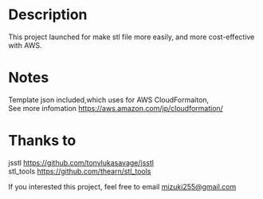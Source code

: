 Description
===========

This project launched for make stl file more easily, and more cost-effective with AWS.

Notes
=====
Template json included,which uses for AWS CloudFormaiton,<br>
See more infomation https://aws.amazon.com/jp/cloudformation/


Thanks to
=========
jsstl
https://github.com/tonylukasavage/jsstl<br>
stl_tools
https://github.com/thearn/stl_tools 

If you interested this project, feel free to email mizuki255@gmail.com
